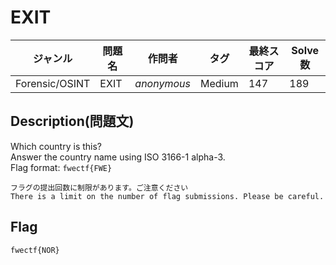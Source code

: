 # EXIT

|ジャンル|問題名|作問者|タグ|最終スコア|Solve数|
|---|---|---|---|---|---|
|Forensic/OSINT|EXIT|*anonymous*|Medium|147|189|
## Description(問題文)

Which country is this?  
Answer the country name using ISO 3166-1 alpha-3.  
Flag format: `fwectf{FWE}`


`フラグの提出回数に制限があります。ご注意ください`  
`There is a limit on the number of flag submissions. Please be careful.`

## Flag

`fwectf{NOR}`

